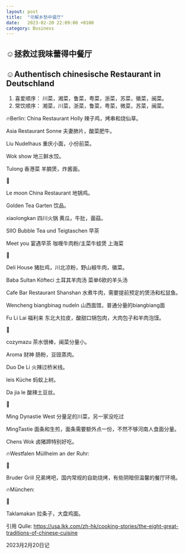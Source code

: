 ```yaml
---
layout: post
title:  "🉑️解乡愁中餐厅"
date:   2023-02-20 22:09:00 +0100
category: Business
---
```



## ☺️拯救过我味蕾得中餐厅 
## ☺️Authentisch chinesische Restaurant in Deutschland
1. 喜爱顺序：
川菜，湘菜，鲁菜，粤菜，浙菜，苏菜，徽菜，闽菜。
2. 常饮顺序：
湘菜，川菜，浙菜，鲁菜，粤菜，微菜，苏菜，闽菜。


🔥Berlin:
China Restaurant Holly 辣子鸡，烤串和烧仙草。

Asia Restaurant Sonne 夫妻肺片，酸菜肥牛。

Liu Nudelhaus 重庆小面，小份前菜。

Wok show 地三鲜水饺。

Tulong 香港菜 羊腩煲，炸酱面。

🌈

Le moon China Restaurant 地锅鸡。

Golden Tea Garten 饮品。

xiaolongkan 四川火锅 黄瓜，牛肚，菌菇。

SIIO Bubble Tea und Teigtaschen 早茶

Meet you 宴遇早茶 咖喱牛肉粉/主菜牛蛙煲 上海菜

🌈

Deli House 猪肚鸡，川北凉粉，野山椒牛肉，徽菜。

Baba Sultan Köfteci 土耳其羊肉汤 菜单6欧的羊头汤

Cafe Bar Restaurant Shanshan 水煮牛肉，需要提前预定的煲汤和松鼠鱼。

Wencheng biangbinag nudeln 山西面馆，普通分量的biangbiang面

Fu Li Lai 福利来 东北大拉皮，酸甜口锅包肉，大肉包子和羊肉泡馍。

🌈

cozymazu 茶水很棒，闽菜分量小。

Aroma 财神 肠粉，豆豉蒸肉。

Duo De Li 火辣过桥米线。

leis Küche 蚂蚁上树。

Da jia le 酸辣土豆丝。

🌈

Ming Dynastie West 分量足的川菜，另一家没吃过

MingTastie 面条和生煎，面条需要额外点一份，不然不够河南人食面分量。

Chens Wok 卤猪蹄特别好吃。




🔥Westfalen Müllheim an der Ruhr:

🌈

Bruder Grill 兄弟烤吧，国内常规的自助烧烤，有些阴暗但温馨的餐厅环境。




🔥München:

🌈

Taklamakan 拉条子，大盘鸡面。

引用
Qulle: https://usa.lkk.com/zh-hk/cooking-stories/the-eight-great-traditions-of-chinese-cuisine

2023月2月20日记


